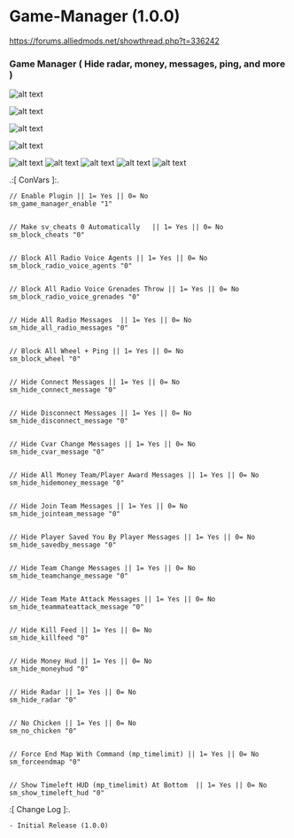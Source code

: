 # Game-Manager (1.0.0)

https://forums.alliedmods.net/showthread.php?t=336242

### Game Manager ( Hide radar, money, messages, ping, and more )

![alt text](https://github.com/oqyh/Game_Manager/blob/main/images/8.png?raw=true)

![alt text](https://github.com/oqyh/Game_Manager/blob/main/images/5.png?raw=true)

![alt text](https://github.com/oqyh/Game_Manager/blob/main/images/7.png?raw=true)

![alt text](https://github.com/oqyh/Game_Manager/blob/main/images/2.png?raw=true)

![alt text](https://github.com/oqyh/Game_Manager/blob/main/images/1.png?raw=true)
![alt text](https://github.com/oqyh/Game_Manager/blob/main/images/3.png?raw=true)
![alt text](https://github.com/oqyh/Game_Manager/blob/main/images/4.png?raw=true)
![alt text](https://github.com/oqyh/Game_Manager/blob/main/images/6.png?raw=true)
![alt text](https://github.com/oqyh/Game_Manager/blob/main/images/9.png?raw=true)


.:[ ConVars ]:.
  ```
 // Enable Plugin || 1= Yes || 0= No
sm_game_manager_enable "1"


// Make sv_cheats 0 Automatically   || 1= Yes || 0= No
sm_block_cheats "0"


// Block All Radio Voice Agents || 1= Yes || 0= No
sm_block_radio_voice_agents "0"


// Block All Radio Voice Grenades Throw || 1= Yes || 0= No
sm_block_radio_voice_grenades "0"


// Hide All Radio Messages  || 1= Yes || 0= No
sm_hide_all_radio_messages "0"


// Block All Wheel + Ping || 1= Yes || 0= No
sm_block_wheel "0"


// Hide Connect Messages || 1= Yes || 0= No
sm_hide_connect_message "0"


// Hide Disconnect Messages || 1= Yes || 0= No
sm_hide_disconnect_message "0"


// Hide Cvar Change Messages || 1= Yes || 0= No
sm_hide_cvar_message "0"


// Hide All Money Team/Player Award Messages || 1= Yes || 0= No
sm_hide_hidemoney_message "0"


// Hide Join Team Messages || 1= Yes || 0= No
sm_hide_jointeam_message "0"


// Hide Player Saved You By Player Messages || 1= Yes || 0= No
sm_hide_savedby_message "0"


// Hide Team Change Messages || 1= Yes || 0= No
sm_hide_teamchange_message "0"


// Hide Team Mate Attack Messages || 1= Yes || 0= No
sm_hide_teammateattack_message "0"


// Hide Kill Feed || 1= Yes || 0= No
sm_hide_killfeed "0"


// Hide Money Hud || 1= Yes || 0= No
sm_hide_moneyhud "0"


// Hide Radar || 1= Yes || 0= No
sm_hide_radar "0"


// No Chicken || 1= Yes || 0= No 
sm_no_chicken "0"


// Force End Map With Command (mp_timelimit) || 1= Yes || 0= No
sm_forceendmap "0"


// Show Timeleft HUD (mp_timelimit) At Bottom  || 1= Yes || 0= No
sm_show_timeleft_hud "0"
```


:[ Change Log ]:.
```
- Initial Release (1.0.0)
```
